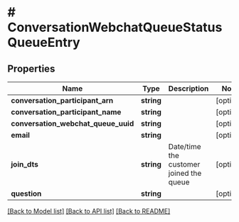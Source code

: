 # # ConversationWebchatQueueStatusQueueEntry

## Properties

Name | Type | Description | Notes
------------ | ------------- | ------------- | -------------
**conversation_participant_arn** | **string** |  | [optional]
**conversation_participant_name** | **string** |  | [optional]
**conversation_webchat_queue_uuid** | **string** |  | [optional]
**email** | **string** |  | [optional]
**join_dts** | **string** | Date/time the customer joined the queue | [optional]
**question** | **string** |  | [optional]

[[Back to Model list]](../../README.md#models) [[Back to API list]](../../README.md#endpoints) [[Back to README]](../../README.md)
